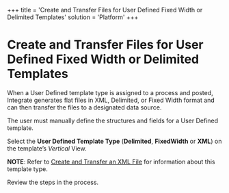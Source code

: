 +++
title = 'Create and Transfer Files for User Defined Fixed Width or Delimited Templates'
solution = 'Platform'
+++

# Create and Transfer Files for User Defined Fixed Width or Delimited Templates

When a User Defined template type is assigned to a process and posted,
Integrate generates flat files in XML, Delimited, or Fixed Width format
and can then transfer the files to a designated data source.

The user must manually define the structures and fields for a User
Defined template.

Select the **User Defined Template Type** (**Delimited**, **FixedWidth**
or **XML**) on the template’s *Vertical* View.

**NOTE**: Refer to [Create and Transfer an XML
File](CreateTransferXMLOverview) for information about this template
type.

<span id="Post Data Using UDF or Fixed Width Steps" class="popUpLink">Review
the steps in the process. </span>
